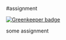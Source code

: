#assignment

[![Greenkeeper badge](https://badges.greenkeeper.io/zhuangya/misc-some-assignment.svg)](https://greenkeeper.io/)

some assignment
